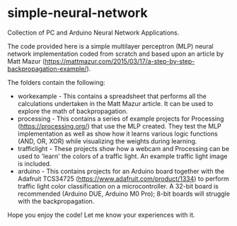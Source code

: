 # simple-neural-network
Collection of PC and Arduino Neural Network Applications.

The code provided here is a simple multilayer perceptron (MLP) neural network implementation coded from scratch and based upon an article by Matt Mazur (https://mattmazur.com/2015/03/17/a-step-by-step-backpropagation-example/).

The folders contain the following:

* workexample - This contains a spreadsheet that performs all the calculations undertaken in the Matt Mazur article. It can be used to explore the math of backpropagation.
* processing - This contains a series of example projects for Processing (https://processing.org/) that use the MLP created. They test the MLP implementation as well as show how it learns various logic functions (AND, OR, XOR) while visualizing the weights during learning.
* trafficlight - These projects show how a webcam and Processing can be used to 'learn' the colors of a traffic light. An example traffic light image is included.
* arduino - This contains projects for an Arduino board together with the Adafruit TCS34725 (https://www.adafruit.com/product/1334) to perform traffic light color classification on a microcontroller. A 32-bit board is recommended (Arduino DUE, Arduino M0 Pro); 8-bit boards will struggle with the backpropagation.

Hope you enjoy the code! Let me know your experiences with it.
